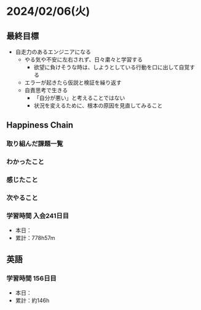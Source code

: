 # 2024/02/06(火)

## 最終目標

- 自走力のあるエンジニアになる
  - やる気や不安に左右されず、日々粛々と学習する
    - 欲望に負けそうな時は、しようとしている行動を口に出して自覚する
  - エラーが起きたら仮説と検証を繰り返す
  - 自責思考で生きる
    - 「自分が悪い」と考えることではない
    - 状況を変えるために、根本の原因を見直してみること

## Happiness Chain

### 取り組んだ課題一覧

### わかったこと

### 感じたこと

### 次やること

### 学習時間 入会241日目

- 本日：
- 累計：778h57m

## 英語

### 学習時間 156日目

- 本日：
- 累計：約146h
